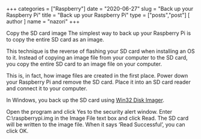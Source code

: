 +++
categories = ["Raspberry"]
date = "2020-06-27"
slug = "Back up your Raspberry Pi"
title = "Back up your Raspberry Pi"
type = ["posts","post"]
[ author ]
  name = "nazori"
+++

Copy the SD card image
The simplest way to back up your Raspberry Pi is to copy the entire SD card as an image.

This technique is the reverse of flashing your SD card when installing an OS to it. Instead of copying an image file from your computer to the SD card, you copy the entire SD card to an image file on your computer.

This is, in fact, how image files are created in the first place.
Power down your Raspberry Pi and remove the SD card. Place it into an SD card reader and connect it to your computer.

In Windows, you back up the SD card using [Win32 Disk Imager](https://sourceforge.net/projects/win32diskimager/).

Open the program and click Yes to the security alert window. Enter C:\raspberrypi.img in the Image File text box and click Read. The SD card will be written to the image file. When it says ‘Read Successful’, you can click OK.